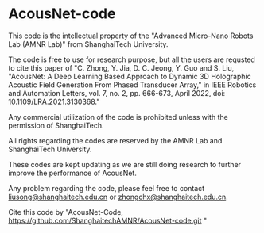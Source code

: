 # AcousNet-code

This code is the intellectual property of the "Advanced Micro-Nano Robots Lab (AMNR Lab)" from ShanghaiTech University.

The code is free to use for research purpose, but all the users are requsted to cite this paper of "C. Zhong, Y. Jia, D. C. Jeong, Y. Guo and S. Liu, "AcousNet: A Deep Learning Based Approach to Dynamic 3D Holographic Acoustic Field Generation From Phased Transducer Array," in IEEE Robotics and Automation Letters, vol. 7, no. 2, pp. 666-673, April 2022, doi: 10.1109/LRA.2021.3130368."

Any commercial utilization of the code is prohibited unless with the permission of ShanghaiTech.

All rights regarding the codes are reserved by the AMNR Lab and ShanghaiTech University.

These codes are kept updating as we are still doing research to further improve the performance of AcousNet.

Any problem regarding the code, please feel free to contact liusong@shanghaitech.edu.cn or zhongchx@shanghaitech.edu.cn.

Cite this code by "AcousNet-Code, https://github.com/ShanghaitechAMNR/AcousNet-code.git "
